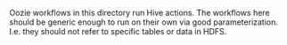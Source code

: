 Oozie workflows in this directory run Hive actions. The workflows
here should be generic enough to run on their own via good
parameterization.  I.e. they should not refer to specific tables
or data in HDFS.
